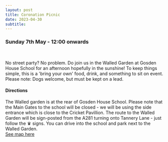 ```yaml
---
layout: post
title: Coronation Picnic 
date: 2023-04-30
subtitle: 
---
```

### Sunday 7th May - 12:00 onwards ###
<br>

No street party?  No problem.  Do join us in the Walled Garden at Gosden House School for an afternoon hopefully in the sunshine!  To keep things simple, this is a 'bring your own' food, drink, and something to sit on event.  Please note:  Dogs welcome, but must be kept on a lead.  

#### Directions ####

The Walled garden is at the rear of Gosden House School.  Please note that the Main Gates to the school will be closed - we will be using the side entrance which is close to the Cricket Pavillion. The route to the Walled Garden will be sign-posted from the A281 turning onto Tannery Lane  - just follow the ♛ signs.   You can drive into the school and park next to the Walled Garden. <br>
[See map here]({{site_url}}./coronation-picnic-map)

